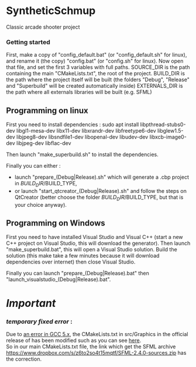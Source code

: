 # SyntheticSchmup

Classic arcade shooter project


### Getting started

First, make a copy of "config_default.bat" (or "config_default.sh" for linux), and rename it (the copy) "config.bat" (or "config.sh" for linux).
Now open that file, and set the first 3 variables with full paths.
SOURCE_DIR is the path containing the main "CMakeLists.txt", the root of the project.
BUILD_DIR is the path where the project itself will be built (the folders "Debug", "Release" and "Superbuild" will be created automatically inside)
EXTERNALS_DIR is the path where all externals libraries will be built (e.g. SFML)

Programming on linux
--------------------
First you need to install dependencies :
sudo apt install libpthread-stubs0-dev libgl1-mesa-dev libx11-dev libxrandr-dev libfreetype6-dev libglew1.5-dev libjpeg8-dev libsndfile1-dev libopenal-dev libudev-dev libxcb-image0-dev libjpeg-dev libflac-dev

Then launch "make_superbuild.sh" to install the dependencies.

Finally you can either :
* launch "prepare_(Debug|Release).sh" which will generate a .cbp project in $BUILD_DIR/$BUILD_TYPE,
* or launch "start_qtcreator_(Debug|Release).sh" and follow the steps on QtCreator (better choose the folder $BUILD_DIR/$BUILD_TYPE, but that is your choice anyway).

Programming on Windows
---------------------
First you need to have installed Visual Studio and Visual C++ (start a new C++ project on Visual Studio, this will download the generator).
Then launch "make_superbuild.bat", this will open a Visual Studio solution. Build the solution (this make take a few minutes because it will download dependencies over internet) then close Visual Studio.

Finally you can launch "prepare_(Debug|Release).bat" then "launch_visualstudio_(Debug|Release).bat".


# ***Important***
###  *temporary fixed error* :
Due to [an error in GCC 5.x](http://en.sfml-dev.org/forums/index.php?topic=20394.0), the CMakeLists.txt in src/Graphics in the official release of has been modified such as you can see [here](https://web.archive.org/web/20160509014317/https://gitlab.peach-bun.com/pinion/SFML/commit/3383b4a472f0bd16a8161fb8760cd3e6333f1782.patch).  
So in our main CMakeLists.txt file, the link which get the SFML archive https://www.dropbox.com/s/z6to2so4t15mqtf/SFML-2.4.0-sources.zip has the correction.
